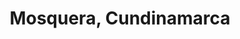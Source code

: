 ---
title: Mosquera, Cundinamarca
url: /mosquera-cundinamarca/
latitude: 4.718
longitude: -74.229
---